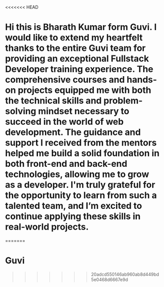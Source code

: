 <<<<<<< HEAD
# Hi this is Bharath Kumar form Guvi. I would like to extend my heartfelt thanks to the entire Guvi team for providing an exceptional Fullstack Developer training experience. The comprehensive courses and hands-on projects equipped me with both the technical skills and problem-solving mindset necessary to succeed in the world of web development. The guidance and support I received from the mentors helped me build a solid foundation in both front-end and back-end technologies, allowing me to grow as a developer. I'm truly grateful for the opportunity to learn from such a talented team, and I’m excited to continue applying these skills in real-world projects.
=======
# Guvi
>>>>>>> 20adcd550146ab960ab8d449bd5e0468d6667e9d
